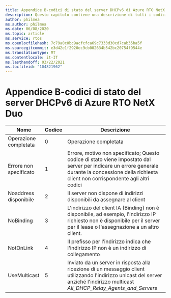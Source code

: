 ```yaml
---
title: Appendice B-codici di stato del server DHCPv6 di Azure RTO NetX Duo
description: Questo capitolo contiene una descrizione di tutti i codici di stato del server DHCPv6 di NetX Duo
author: philmea
ms.author: philmea
ms.date: 06/08/2020
ms.topic: article
ms.service: rtos
ms.openlocfilehash: 7c79a0c0bc9acfcfca69c7333d30cd7cab35ba5f
ms.sourcegitcommit: e3d42e1f2920ec9cb002634b542bc20754f9544e
ms.translationtype: MT
ms.contentlocale: it-IT
ms.lasthandoff: 03/22/2021
ms.locfileid: "104821962"
---
```

# <a name="appendix-b---azure-rtos-netx-duo-dhcpv6-server-status-codes"></a>Appendice B-codici di stato del server DHCPv6 di Azure RTO NetX Duo

| Nome              | Codice            | Descrizione |
| ------------------- | ------------------- | --------------- |
| Operazione completata | 0 | Operazione completata |
| Errore non specificato | 1 | Errore, motivo non specificato; Questo codice di stato viene impostato dal server per indicare un errore generale durante la concessione della richiesta client non corrispondente agli altri codici |
| Noaddress disponibile | 2 | Il server non dispone di indirizzi disponibili da assegnare al client |
| NoBinding | 3 | L'indirizzo del client IA (Binding) non è disponibile, ad esempio, l'indirizzo IP richiesto non è disponibile per il server per il lease o l'assegnazione a un altro client. |
| NotOnLink | 4 | Il prefisso per l'indirizzo indica che l'indirizzo IP non è un indirizzo di collegamento |
| UseMulticast | 5 | Inviato da un server in risposta alla ricezione di un messaggio client utilizzando l'indirizzo unicast del server anziché l'indirizzo multicast *All_DHCP_Relay_Agents_and_Servers* |